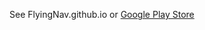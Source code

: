 See FlyingNav.github.io or [Google Play Store](https://play.google.com/store/apps/details?id=com.FlyProject.flyingNav&pcampaignid=web_share)